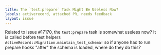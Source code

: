 ```yaml
---
title: The `test:prepare` Task Might Be Useless Now?
labels: activerecord, attached PR, needs feedback
layout: issue
---
```


Related to issue #17170, the `test:prepare` task is somewhat useless now? It is called before test helpers `ActiveRecord::Migration.maintain_test_schema!` so if anyone had to run prepare hooks "after" the schema is loaded, where do they do this?

